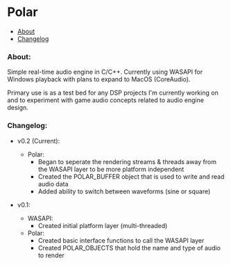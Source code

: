 # Polar

- [About](#about)
- [Changelog](#changelog)

### About: <a name="about"></a>

Simple real-time audio engine in C/C++. Currently using WASAPI for Windows playback with plans to expand to MacOS (CoreAudio).

Primary use is as a test bed for any DSP projects I'm currently working on and to experiment with game audio concepts related to audio engine design.

### Changelog: <a name="changelog"></a>

- v0.2 (Current):
    - Polar:
        - Began to seperate the rendering streams & threads away from the WASAPI layer to be more platform independent
        - Created the POLAR_BUFFER object that is used to write and read audio data
        - Added ability to switch between waveforms (sine or square)
    
- v0.1:
    - WASAPI:
        - Created  initial platform layer (multi-threaded)
    - Polar:
        - Created basic interface functions to call the WASAPI layer
        - Created POLAR_OBJECTS that hold the name and type of audio to render